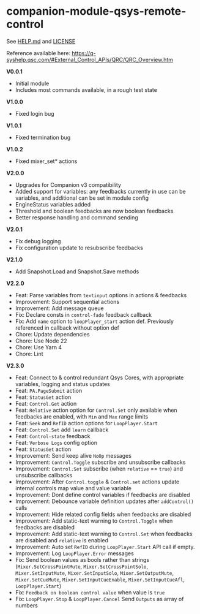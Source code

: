 # companion-module-qsys-remote-control

See [HELP.md](./companion/HELP.md) and [LICENSE](./LICENSE)

Reference available here: https://q-syshelp.qsc.com/#External_Control_APIs/QRC/QRC_Overview.htm

**V0.0.1**

- Initial module
- Includes most commands available, in a rough test state

**V1.0.0**

- Fixed login bug

**V1.0.1**

- Fixed termination bug

**V1.0.2**

- Fixed mixer_set\* actions

**V2.0.0**

- Upgrades for Companion v3 compatibility
- Added support for variables: any feedbacks currently in use can be variables, and additional can be set in module config
- EngineStatus variables added
- Threshold and boolean feedbacks are now boolean feedbacks
- Better response handling and command sending

**V2.0.1**

- Fix debug logging
- Fix configuration update to resubscribe feedbacks

**V2.1.0**

- Add Snapshot.Load and Snapshot.Save methods

**V2.2.0**

- Feat: Parse variables from `textinput` options in actions & feedbacks
- Improvement: Support sequential actions
- Improvement: Add message queue
- Fix: Declare consts in `control-fade` feedback callback
- Fix: Add `name` option to `loopPlayer_start` action def. Previously referenced in callback without option def
- Chore: Update dependencies
- Chore: Use Node 22
- Chore: Use Yarn 4
- Chore: Lint

**V2.3.0**

- Feat: Connect to & control redundant Qsys Cores, with appropriate variables, logging and status updates
- Feat: `PA.PageSubmit` action
- Feat: `StatusGet` action
- Feat: `Control.Get` action
- Feat: `Relative` action option for `Control.Set` only available when feedbacks are enabled, with `Min` and `Max` range limits
- Feat: `Seek` and `RefID` action options for `LoopPlayer.Start`
- Feat: `Control.Set` add `learn` callback
- Feat: `Control-state` feedback
- Feat: `Verbose Logs` config option
- Feat: `StatusGet` action
- Improvement: Send keep alive `NoOp` messages
- Improvement: `Control.Toggle` subscribe and unsubscribe callbacks
- Improvement: `Control.Set` subscribe (when `relative` == `true`) and unsubscribe callbacks
- Improvement: After `Control.toggle` & `Control.set` actions update internal controls map value and value variable
- Improvement: Dont define control variables if feedbacks are disabled
- Improvement: Debounce variable definition updates after `addControl()` calls
- Improvement: Hide related config fields when feedbacks are disabled
- Improvement: Add static-text warning to `Control.Toggle` when feedbacks are disabled
- Improvement: Add static-text warning to `Control.Set` when feedbacks are disabled and `relative` is enabled
- Improvement: Auto set `RefID` during `LoopPlayer.Start` API call if empty.
- Improvement: Log `LoopPlayer.Error` messages
- Fix: Send boolean values as bools rather than strings (`Mixer.SetCrossPointMute`, `Mixer.SetCrossPointSolo`, `Mixer.SetInputMute`, `Mixer.SetInputSolo`, `Mixer.SetOutputMute`, `Mixer.SetCueMute`, `Mixer.SetInputCueEnable`, `Mixer.SetInputCueAfl`, `LoopPlayer.Start`)
- Fix: `Feedback on boolean control value` when value is `true`
- Fix: `LoopPlayer.Stop` & `LoopPlayer.Cancel` Send `Outputs` as array of numbers 
